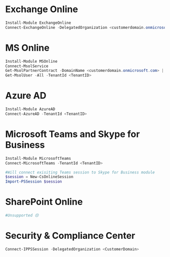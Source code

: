 # Exchange Online
```powershell
Install-Module ExchangeOnline
Connect-ExchangeOnline -DelegatedOrganization <customerdomain.onmicrosoft.com>
```

# MS Online
```powershell
Install-Module MSOnline
Connect-MsolService
Get-MsolPartnerContract -DomainName <customerdomain.onmicrosoft.com> | Select-Object TenantID
Get-MsolUser -All -TenantId <TenantID>
```

# Azure AD
```powershell
Install-Module AzureAD
Connect-AzureAD -TenantId <TenantID>
```

# Microsoft Teams and Skype for Business
```powershell
Install-Module MicrosoftTeams
Connect-MicrosoftTeams -TenantId <TenantID>

#Will connect exisiting Teams session to Skype for Business module 
$session = New-CsOnlineSession
Import-PSSession $session
```

# SharePoint Online
```powershell
#Unsupported 😣
```

# Security & Compliance Center
```powershell
Connect-IPPSSession -DelegatedOrganization <CustomerDomain>
```
